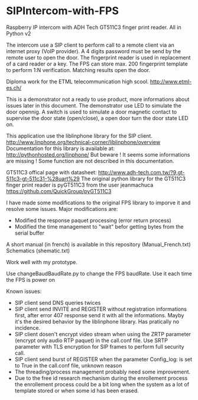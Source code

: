 # SIPIntercom-with-FPS
Raspberry IP intercom with ADH Tech GT511C3 finger print reader. All in Python v2

The intercom use a SIP client to perform call to a remote client via an internet proxy (VoIP provider). A 4 digits password must be send by the remote user to open the door. The fingerprint reader is used in replacement of a card reader or a key.
The FPS can store max. 200 fingerprint template to perform 1:N verification. Matching results open the door.

Diploma work for the ETML telecommunication high scool.
http://www.etml-es.ch/

This is a demonstrator not a ready to use product, more informations about issues later in this document. The demonstrator use LED to simulate the door opennig. A switch is used to simulate a door magnetic contact to supervise the door state (open/close), a open door turn the door state LED on.

This application use the liblinphone library for the SIP client.
http://www.linphone.org/technical-corner/liblinphone/overview
Documentation for this library is available at:
http://pythonhosted.org/linphone/
But beware ! It seems some informations are missing ! Some function are not described in this documentation.

GT511C3 offical page with datasheet:
http://www.adh-tech.com.tw/?9,gt-511c3-gt-511c31-%28uart%29
The original python library for the GT511C3 finger print reader is pyGT511C3 from the user jeanmachuca
https://github.com/QuickGroup/pyGT511C3

I have made some modifications to the original FPS library to imporve it and resolve some issues. Major modifications are:
- Modified the response paquet processing (error return process)
- Modified the time management to "wait" befor getting bytes from the serial buffer

A short manual (in french) is available in this repository (Manual_French.txt)
Schematics (shematic.txt)

Work well with my prototype.

Use changeBaudBaudRate.py to change the FPS baudRate. Use it each time the FPS is power on

Known issues:
- SIP client send DNS queries twices
- SIP client send INVITE and REGISTER without registration informations first, after error 407 response send it with all the informations. Mayby it's the desired behavior by the liblinphone library. Has pratically no incidence.
- SIP client dosen't encrypt video stream when using the ZRTP parameter (encrypt only audio RTP paquet) in the call.conf file. Use SRTP parameter with TLS encryption for SIP frames to perform full security call.
- SIP client send burst of REGISTER when the parameter Config_log: is set to True in the call.conf file, unknown reason
- The threading/process management probably need some improvement. 
- Due to the free id research mechanism during the enrollement process the enrollement process could be a bit long when the system as a lot of template stored or when some id has been erased.
